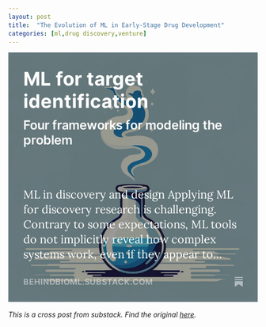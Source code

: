 ```yaml
---
layout: post
title:  "The Evolution of ML in Early-Stage Drug Development"
categories: [ml,drug discovery,venture]
--- 
```


![](../images/ml-target-id_figs/ml-target-id-substack.jpg)

*This is a cross post from substack. Find the original [here](https://open.substack.com/pub/behindbioml/p/ml-for-target-identification?r=y8mlf&utm_campaign=post&utm_medium=web).*
